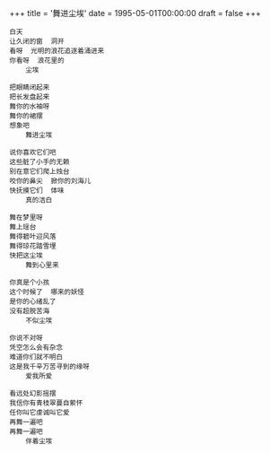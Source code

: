 +++
title = '舞进尘埃'
date = 1995-05-01T00:00:00
draft = false
+++

```text
白天
让久闭的窗  洞开
看呀  光明的浪花追逐着涌进来
你看呀  浪花里的
    尘埃

把眼睛闭起来
把长发盘起来
舞你的水袖呀
舞你的裙摆
想象吧
    舞进尘埃

说你喜欢它们吧
这些脏了小手的无赖
别在意它们爬上烛台
咬你的鼻尖  掀你的刘海儿
快抚摸它们  体味
    真的洁白

舞在梦里呀
舞上瑶台
舞得碧叶迎风落
舞得琼花踏雪埋
快把这尘埃
    舞到心里来

你真是个小孩
这个时候了  哪来的妖怪
是你的心绪乱了
没有超脱苦海
    不似尘埃

你说不对呀
凭空怎么会有杂念
难道你们就不明白
这是我千辛万苦寻到的缘呀
    爱我所爱

看远处幻影摇摆
我信你有青枝翠蔓自萦怀
任你叫它虔诚叫它爱
再舞一遍吧
再舞一遍吧
    伴着尘埃
```
